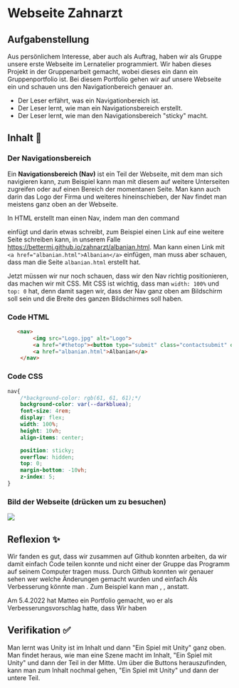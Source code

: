 # Webseite Zahnarzt

## Aufgabenstellung
Aus persönlichem Interesse, aber auch als Auftrag, haben wir als Gruppe unsere erste Webseite im Lernatelier programmiert. Wir haben dieses Projekt in der Gruppenarbeit gemacht, wobei dieses ein dann ein Gruppenportfolio ist. Bei diesem Portfolio gehen wir auf unsere Webseite ein und schauen uns den Navigationbereich genauer an.
- Der Leser erfährt, was ein Navigationbereich ist.
- Der Leser lernt, wie man ein Navigationsbereich erstellt.
- Der Leser lernt, wie man den Navigationsbereich "sticky" macht.

## Inhalt 🧠
### Der Navigationsbereich
Ein **Navigationsbereich (Nav)** ist ein Teil der Webseite, mit dem man sich navigieren kann, zum Beispiel kann man mit diesem auf weitere Unterseiten zugreifen oder auf einen Bereich der momentanen Seite. Man kann auch darin das Logo der Firma und weiteres hineinschieben, der Nav findet man meistens ganz oben an der Webseite.

In HTML erstellt man einen Nav, indem man den command <nav></nav> einfügt und darin etwas schreibt, zum Beispiel einen Link auf eine weitere Seite schreiben kann, in unserem Falle https://bettermj.github.io/zahnarzt/albanian.html.
Man kann einen Link mit  ```<a href="albanian.html">Albanian</a>``` einfügen, man muss aber schauen, dass man die Seite ``albanian.html`` erstellt hat.

Jetzt müssen wir nur noch schauen, dass wir den Nav richtig positionieren, das machen wir mit CSS. Mit CSS ist wichtig, dass man ```width: 100%``` und ```top: 0``` hat, denn damit sagen wir, dass der Nav ganz oben am Bildschirm soll sein und die Breite des ganzen Bildschirmes soll haben.

### Code HTML
```HTML
   <nav>
        <img src="Logo.jpg" alt="Logo">
        <a href="#thetop"><button type="submit" class="contactsubmit" onclick="openPopup()">Contact</button></a>
        <a href="albanian.html">Albanian</a>
    </nav>

```
### Code CSS
```CSS
nav{
    /*background-color: rgb(61, 61, 61);*/
    background-color: var(--darkbluea);
    font-size: 4rem;
    display: flex;
    width: 100%;
    height: 10vh;
    align-items: center;

    position: sticky;
    overflow: hidden;
    top: 0;
    margin-bottom: -10vh;
    z-index: 5;
}

```
### Bild der Webseite (drücken um zu besuchen)
[![](https://i.imgur.com/TvHMOOS.png)](https://bettermj.github.io/zahnarzt/)
## Reflexion ✨
Wir fanden es gut, dass wir zusammen auf Github konnten arbeiten, da wir damit einfach Code teilen konnte und nicht einer der Gruppe das Programm auf seinem Computer tragen muss. Durch Github konnten wir genauer sehen wer welche Änderungen gemacht wurden und einfach 
Als Verbesserung könnte man .
Zum Beispiel kann man , , anstatt.

Am 5.4.2022 hat Matteo ein Portfolio gemacht, wo er als Verbesserungsvorschlag hatte, dass 
Wir haben 

## Verifikation ✅
Man lernt was Unity ist im Inhalt und dann "Ein Spiel mit Unity" ganz oben. 
Man findet heraus, wie man eine Szene macht im Inhalt, "Ein Spiel mit Unity" und dann der Teil in der Mitte.
Um über die Buttons herauszufinden, kann man zum Inhalt nochmal gehen, "Ein Spiel mit Unity" und dann der untere Teil.

